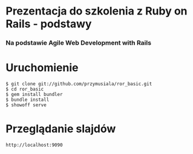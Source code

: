 # Prezentacja do szkolenia z Ruby on Rails - podstawy
### Na podstawie Agile Web Development with Rails

# Uruchomienie

    $ git clone git://github.com/przymusiala/ror_basic.git
    $ cd ror_basic
    $ gem install bundler
    $ bundle install
    $ showoff serve

# Przeglądanie slajdów

    http://localhost:9090
